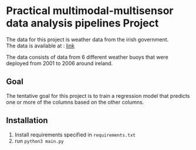 # Practical multimodal-multisensor data analysis pipelines Project

The data for this project is weather data from the irish government.  
The data is available at : [link](https://data.gov.ie/dataset/weather-buoy-network?package_type=dataset)  

The data consists of data from 6 different weather buoys that were deployed from 2001 to 2006 around ireland.  

## Goal

The tentative goal for this project is to train a regression model that predicts one or more of the columns based on the other columns.  

## Installation

1. Install requirements specified in ```requirements.txt```  
2. run ``` python3 main.py ```

